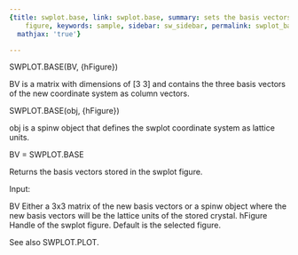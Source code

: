 ```yaml
---
{title: swplot.base, link: swplot.base, summary: sets the basis vectors of an swplot
    figure, keywords: sample, sidebar: sw_sidebar, permalink: swplot_base.html, folder: swplot,
  mathjax: 'true'}

---
```

 
SWPLOT.BASE(BV, {hFigure})
 
BV is a matrix with dimensions of [3 3] and contains the three basis
vectors of the new coordinate system as column vectors.
 
SWPLOT.BASE(obj, {hFigure})
 
obj is a spinw object that defines the swplot coordinate system as
lattice units.
 
BV = SWPLOT.BASE
 
Returns the basis vectors stored in the swplot figure.
 
Input:
 
BV            Either a 3x3 matrix of the new basis vectors or a spinw
              object where the new basis vectors will be the lattice
              units of the stored crystal.
hFigure       Handle of the swplot figure. Default is the selected
              figure.
 
See also SWPLOT.PLOT.
 

